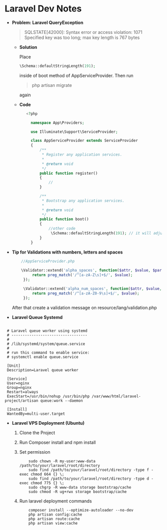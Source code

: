# Laravel Dev Notes 

  * **Problem: Laravel QueryException**
      > SQLSTATE[42000]: Syntax error or access violation: 1071 Specified key was too long; max key length is 767 bytes
      
       - **Solution**
         
         Place 
         ```php  
         \Schema::defaultStringLength(191); 
         ``` 
         inside of boot method of AppServiceProvider.
         Then run 
         
         > php artisan migrate 
         
         again
         
       - **Code**
         ```php
            <?php

              namespace App\Providers;

              use Illuminate\Support\ServiceProvider;

              class AppServiceProvider extends ServiceProvider
              {
                  /**
                   * Register any application services.
                   *
                   * @return void
                   */
                  public function register()
                  {
                      //
                  }

                  /**
                   * Bootstrap any application services.
                   *
                   * @return void
                   */
                  public function boot()
                  {
                      //other code
                       \Schema::defaultStringLength(191); // it will adjust the default string length whenever we use the Schema Facade
                  }
              }

         ```




 * **Tip for Validations with numbers, letters and spaces**
   
   ```php
       //AppServiceProvider.php
      
       \Validator::extend('alpha_spaces', function($attr, $value, $parameters, $validator) {
            return preg_match('/^[a-zA-Z\s]+$/', $value);
        });

        \Validator::extend('alpha_num_spaces', function($attr, $value, $parameters, $validator) {
            return preg_match('/^[a-zA-Z0-9\s]+$/', $value);
        });
   ```
   After that create a validation message on resource/lang/validation.php
   
   
 * **Laravel Queue Systemd**
 
 ```
 
  # Laravel queue worker using systemd
  # ----------------------------------
  #
  # /lib/systemd/system/queue.service
  #
  # run this command to enable service:
  # systemctl enable queue.service

  [Unit]
  Description=Laravel queue worker

  [Service]
  User=nginx
  Group=nginx
  Restart=always
  ExecStart=/usr/bin/nohup /usr/bin/php /var/www/html/laravel-project/artisan queue:work --daemon

  [Install]
  WantedBy=multi-user.target
 
 ```
 
 * **Laravel VPS Deployment (Ubuntu)**

     1. Clone the Project
     2. Run Composer install and npm install
     3. Set permission

         ```
             sudo chown -R my-user:www-data /path/to/your/laravel/root/directory
             sudo find /path/to/your/laravel/root/directory -type f -exec chmod 664 {} \;    
             sudo find /path/to/your/laravel/root/directory -type d -exec chmod 775 {} \;
             sudo chgrp -R www-data storage bootstrap/cache
             sudo chmod -R ug+rwx storage bootstrap/cache
         ```

     4. Run laravel deployment commands

         ```
             composer install --optimize-autoloader --no-dev
             php artisan config:cache
             php artisan route:cache
             php artisan view:cache
         ```
 
   
